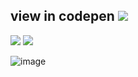 ## view in codepen <a href="https://codepen.io/melikeoztekin/full/gOzqvGm"><img src="https://img.shields.io/badge/CodePen-000?style=for-the-badge&logo=codepen&logoColor=white" /></a>
<img src="https://img.shields.io/badge/HTML5-FC4011?style=for-the-badge&logo=html5&logoColor=white" /> <img src="https://img.shields.io/badge/CSS3-5A8AB9?style=for-the-badge&logo=css3&logoColor=white" />

![image](https://user-images.githubusercontent.com/77509002/195663035-7fa6f46c-9649-442e-b096-53f7295686b8.png)
